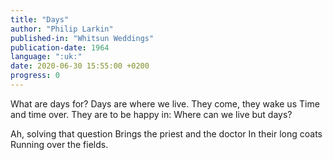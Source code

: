 ```yaml
---
title: "Days"
author: "Philip Larkin"
published-in: "Whitsun Weddings"
publication-date: 1964
language: ":uk:"
date: 2020-06-30 15:55:00 +0200
progress: 0
---
```

What are days for?
Days are where we live.
They come, they wake us
Time and time over.
They are to be happy in:
Where can we live but days?

Ah, solving that question
Brings the priest and the doctor
In their long coats
Running over the fields.